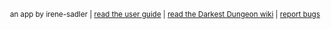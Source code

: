 <style>.text{
text-align: center}
</style>
<p class="text">
<small>an app by irene-sadler | <a href="https://github.com/irsadler/dd2-party-optimizer/tree/main?tab=readme-ov-file#darkest-dungeon-2-team-builderuser-guidereadme">read the user guide</a> | <a href="https://darkestdungeon.wiki.gg/">read the Darkest Dungeon wiki</a> | <a href='https://github.com/irsadler/dd2-party-optimizer/issues'>report bugs</a> 
</small></p>